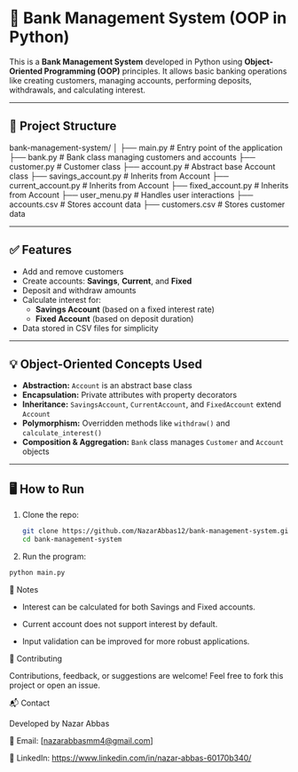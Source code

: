 # 🏦 Bank Management System (OOP in Python)

This is a **Bank Management System** developed in Python using **Object-Oriented Programming (OOP)** principles. It allows basic banking operations like creating customers, managing accounts, performing deposits, withdrawals, and calculating interest.

---

## 📁 Project Structure

bank-management-system/
│
├── main.py # Entry point of the application
├── bank.py # Bank class managing customers and accounts
├── customer.py # Customer class
├── account.py # Abstract base Account class
├── savings_account.py # Inherits from Account
├── current_account.py # Inherits from Account
├── fixed_account.py # Inherits from Account
├── user_menu.py # Handles user interactions
├── accounts.csv # Stores account data
├── customers.csv # Stores customer data


---

## ✅ Features

- Add and remove customers
- Create accounts: **Savings**, **Current**, and **Fixed**
- Deposit and withdraw amounts
- Calculate interest for:
  - **Savings Account** (based on a fixed interest rate)
  - **Fixed Account** (based on deposit duration)
- Data stored in CSV files for simplicity

---

## 💡 Object-Oriented Concepts Used

- **Abstraction:** `Account` is an abstract base class
- **Encapsulation:** Private attributes with property decorators
- **Inheritance:** `SavingsAccount`, `CurrentAccount`, and `FixedAccount` extend `Account`
- **Polymorphism:** Overridden methods like `withdraw()` and `calculate_interest()`
- **Composition & Aggregation:** `Bank` class manages `Customer` and `Account` objects

---

## 🖥️ How to Run

1. Clone the repo:
   ```bash
   git clone https://github.com/NazarAbbas12/bank-management-system.git
   cd bank-management-system
   ```
2. Run the program:
```bash
python main.py
```

📌 Notes

- Interest can be calculated for both Savings and Fixed accounts.

- Current account does not support interest by default.

- Input validation can be improved for more robust applications.

🤝 Contributing

Contributions, feedback, or suggestions are welcome! Feel free to fork this project or open an issue.

📬 Contact

Developed by Nazar Abbas

📧 Email: [nazarabbasmm4@gmail.com]

🔗 LinkedIn: https://www.linkedin.com/in/nazar-abbas-60170b340/


